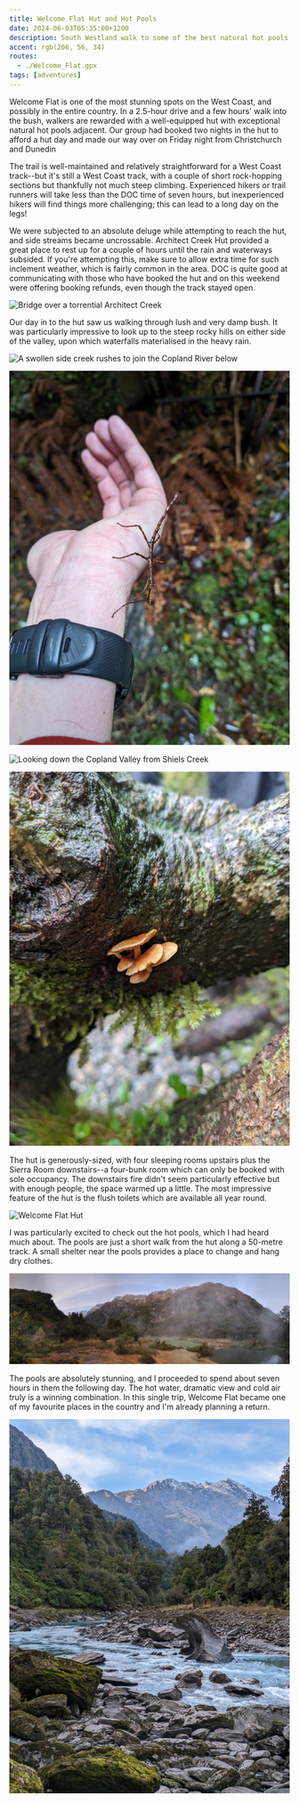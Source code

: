 ```yaml
---
title: Welcome Flat Hut and Hot Pools
date: 2024-06-03T05:35:00+1200
description: South Westland walk to some of the best natural hot pools in New Zealand
accent: rgb(206, 56, 34)
routes:
  - ./Welcome_Flat.gpx
tags: [adventures]
---
```


Welcome Flat is one of the most stunning spots on the West Coast, and possibly in the entire country. In a 2.5-hour drive and a few hours' walk into the bush, walkers are rewarded with a well-equipped hut with exceptional natural hot pools adjacent. Our group had booked two nights in the hut to afford a hut day and made our way over on Friday night from Christchurch and Dunedin

The trail is well-maintained and relatively straightforward for a West Coast track--but it's still a West Coast track, with a couple of short rock-hopping sections but thankfully not much steep climbing. Experienced hikers or trail runners will take less than the DOC time of seven hours, but inexperienced hikers will find things more challenging; this can lead to a long day on the legs!

We were subjected to an absolute deluge while attempting to reach the hut, and side streams became uncrossable. Architect Creek Hut provided a great place to rest up for a couple of hours until the rain and waterways subsided. If you're attempting this, make sure to allow extra time for such inclement weather, which is fairly common in the area. DOC is quite good at communicating with those who have booked the hut and on this weekend were offering booking refunds, even though the track stayed open.

![Bridge over a torrential Architect Creek](./PXL_20240601_010450138.jpg)

Our day in to the hut saw us walking through lush and very damp bush. It was particularly impressive to look up to the steep rocky hills on either side of the valley, upon which waterfalls materialised in the heavy rain.

![A swollen side creek rushes to join the Copland River below](./PXL_20240601_012134440.jpg)

![I relocated this stick insect off the track after nearly trampling it](./PXL_20240601_012303760.jpg)

<img src="./PXL_20240601_032751285.jpg" alt="Looking down the Copland Valley from Shiels Creek" class="prose-custom-w-full" />

![Mushroom, possibly Armillaria novae-zelandiae](./PXL_20240601_014008200.jpg)

The hut is generously-sized, with four sleeping rooms upstairs plus the Sierra Room downstairs--a four-bunk room which can only be booked with sole occupancy. The downstairs fire didn't seem particularly effective but with enough people, the space warmed up a little. The most impressive feature of the hut is the flush toilets which are available all year round.

![Welcome Flat Hut](./PXL_20240602_203324167.jpg)

I was particularly excited to check out the hot pools, which I had heard much about. The pools are just a short walk from the hut along a 50-metre track. A small shelter near the pools provides a place to change and hang dry clothes.

<img src="./PXL_20240602_202851391.PANO.jpg" alt="The Welcome Flat hot pools, with views of the imposing Sierra Range" class="prose-custom-w-full" />

The pools are absolutely stunning, and I proceeded to spend about seven hours in them the following day. The hot water, dramatic view and cold air truly is a winning combination. In this single trip, Welcome Flat became one of my favourite places in the country and I'm already planning a return.

![Dog-shaped rock in the river](./PXL_20240603_002645641.jpg)
